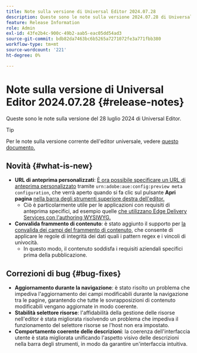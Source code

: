 ```yaml
---
title: Note sulla versione di Universal Editor 2024.07.28
description: Queste sono le note sulla versione 2024.07.28 di Universal Editor.
feature: Release Information
role: Admin
exl-id: 43fe2b4c-900c-49b2-aab5-eac05dd54ad3
source-git-commit: bdb82da7463bc6b5265a7271072fe3a771fbb380
workflow-type: tm+mt
source-wordcount: '221'
ht-degree: 0%

---
```


# Note sulla versione di Universal Editor 2024.07.28 {#release-notes}

Queste sono le note sulla versione del 28 luglio 2024 di Universal Editor.

>[!TIP]
>
>Per le note sulla versione corrente dell&#39;editor universale, vedere [questo documento.](/help/release-notes/universal-editor/current.md)

## Novità {#what-is-new}

* **URL di anteprima personalizzati**: [È ora possibile specificare un URL di anteprima personalizzato](/help/implementing/universal-editor/customizing.md#custom-preview-urls) tramite `urn:adobe:aue:config:preview meta configuration`, che verrà aperto quando si fa clic sul pulsante **Apri pagina** [ nella barra degli strumenti superiore destra dell&#39;editor.](/help/sites-cloud/authoring/universal-editor/navigation.md#universal-editor-toolbar)
   * Ciò è particolarmente utile per le applicazioni con requisiti di anteprima specifici, ad esempio quelle [che utilizzano Edge Delivery Services con l&#39;authoring WYSIWYG.](/help/edge/wysiwyg-authoring/authoring.md)
* **Convalida frammento di contenuto**: è stato aggiunto il supporto per [la convalida dei campi del frammento di contenuto](/help/assets/content-fragments/content-fragments-models.md#validation), che consente di applicare le regole di integrità dei dati quali i pattern regex e i vincoli di univocità.
   * In questo modo, il contenuto soddisfa i requisiti aziendali specifici prima della pubblicazione.

## Correzioni di bug {#bug-fixes}

* **Aggiornamento durante la navigazione**: è stato risolto un problema che impediva l&#39;aggiornamento dei campi modificabili durante la navigazione tra le pagine, garantendo che tutte le sovrapposizioni di contenuto modificabili vengano aggiornate in modo coerente.
* **Stabilità selettore risorse**: l&#39;affidabilità della gestione delle risorse nell&#39;editor è stata migliorata risolvendo un problema che impediva il funzionamento del selettore risorse se l&#39;host non era impostato.
* **Comportamento coerente delle descrizioni**: la coerenza dell&#39;interfaccia utente è stata migliorata unificando l&#39;aspetto visivo delle descrizioni nella barra degli strumenti, in modo da garantire un&#39;interfaccia intuitiva.
